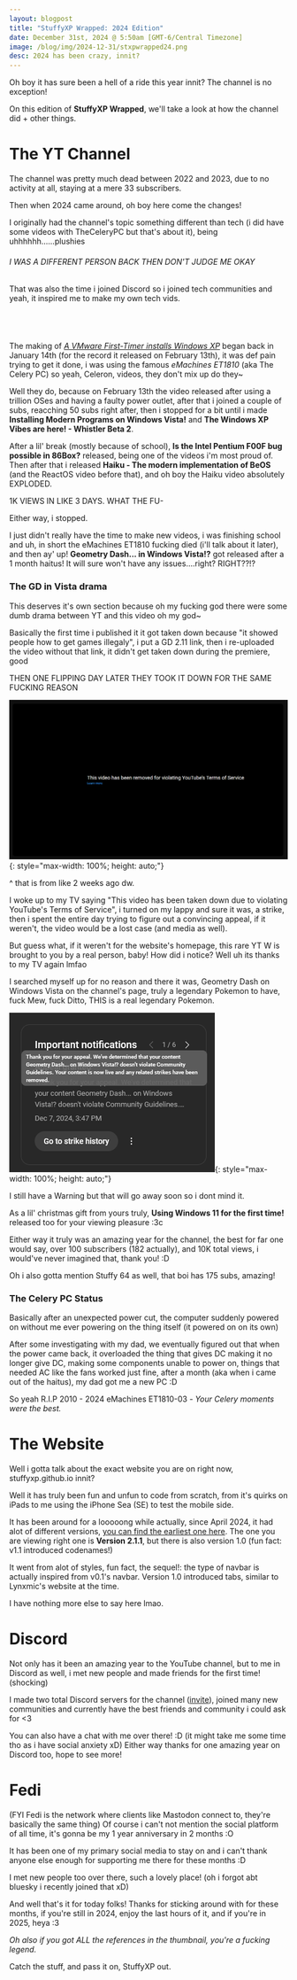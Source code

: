 ```yaml
---
layout: blogpost
title: "StuffyXP Wrapped: 2024 Edition"
date: December 31st, 2024 @ 5:50am [GMT-6/Central Timezone]
image: /blog/img/2024-12-31/stxpwrapped24.png
desc: 2024 has been crazy, innit?
---
```


Oh boy it has sure been a hell of a ride this year innit? The channel is no exception!

On this edition of **StuffyXP Wrapped**, we'll take a look at how the channel did + other things.

# The YT Channel

The channel was pretty much dead between 2022 and 2023, due to no activity at all, staying at a mere 33 subscribers.

Then when 2024 came around, oh boy here come the changes!

I originally had the channel's topic something different than tech (i did have some videos with TheCeleryPC but that's about it), being uhhhhhh......plushies
###### I WAS A DIFFERENT PERSON BACK THEN DON'T JUDGE ME OKAY

That was also the time i joined Discord so i joined tech communities and yeah, it inspired me to make my own tech vids.
###### &nbsp;
The making of [*A VMware First-Timer installs Windows XP*](<https://youtu.be/eKW6QilW3qo?si=KC6UaCUd2hqFZ2sF>)  began back in January 14th (for the record it released on February 13th), it was def pain trying to get it done, i was using the famous *eMachines ET1810* (aka The Celery PC) so yeah, Celeron, videos, they don't mix up do they~

Well they do, because on February 13th the video released after using a trillion OSes and having a faulty power outlet, after that i joined a couple of subs, reacching 50 subs right after, then i stopped for a bit until i made **Installing Modern Programs on Windows Vista!** and **The Windows XP Vibes are here! - Whistler Beta 2**.

After a lil' break (mostly because of school), **Is the Intel Pentium F00F bug possible in 86Box?** released, being one of the videos i'm most proud of. Then after that i released **Haiku - The modern implementation of BeOS** (and the ReactOS video before that), and oh boy the Haiku video absolutely EXPLODED.

1K VIEWS IN LIKE 3 DAYS. WHAT THE FU-

Either way, i stopped.

I just didn't really have the time to make new videos, i was finishing school and uh, in short the eMachines ET1810 fucking died (i'll talk about it later), and then ay' up! **Geometry Dash... in Windows Vista!?** got released after a 1 month haitus! It will sure won't have any issues....right? RIGHT??!?

### The GD in Vista drama

This deserves it's own section because oh my fucking god there were some dumb drama between YT and this video oh my god~

Basically the first time i published it it got taken down because "it showed people how to get games illegaly", i put a GD 2.11 link, then i re-uploaded the video without that link, it didn't get taken down during the premiere, good

THEN ONE FLIPPING DAY LATER THEY TOOK IT DOWN FOR THE SAME FUCKING REASON

![](/blog/img/2024-12-31/takedown.png){: style="max-width: 100%; height: auto;"}

^ that is from like 2 weeks ago dw.

I woke up to my TV saying "This video has been taken down due to violating YouTube's Terms of Service", i turned on my lappy and sure it was, a strike, then i spent the entire day trying to figure out a convincing appeal, if it weren't, the video would be a lost case (and media as well).

But guess what, if it weren't for the website's homepage, this rare YT W is brought to you by a real person, baby!
How did i notice? Well uh its thanks to my TV again lmfao

I searched myself up for no reason and there it was, Geometry Dash on Windows Vista on the channel's page, truly a legendary Pokemon to have, fuck Mew, fuck Ditto, THIS is a real legendary Pokemon.

![](/blog/img/2024-12-31/rareytw.png){: style="max-width: 100%; height: auto;"}

I still have a Warning but that will go away soon so i dont mind it.

As a lil' christmas gift from yours truly, **Using Windows 11 for the first time!** released too for your viewing pleasure :3c

Either way it truly was an amazing year for the channel, the best for far one would say, over 100 subscribers (182 actually), and 10K total views, i would've never imagined that, thank you! :D

Oh i also gotta mention Stuffy 64 as well, that boi has 175 subs, amazing!

### The Celery PC Status

Basically after an unexpected power cut, the computer suddenly powered on without me ever powering on the thing itself (it powered on on its own)

After some investigating with my dad, we eventually figured out that when the power came back, it overloaded the thing that gives DC making it no longer give DC, making some components unable to power on, things that needed AC like the fans worked just fine, after a month (aka when i came out of the haitus), my dad got me a new PC :D

So yeah R.I.P 2010 - 2024 eMachines ET1810-03 - *Your Celery moments were the best.*


# The Website

Well i gotta talk about the exact website you are on right now, stuffyxp.github.io innit?

Well it has truly been fun and unfun to code from scratch, from it's quirks on iPads to me using the iPhone Sea (SE) to test the mobile side. 

It has been around for a looooong while actually, since April 2024, it had alot of different versions, [you can find the earliest one here](<https://youtu.be/lT-vNY7-1lI?si=0XMUC8N01QyK5cUL>).
The one you are viewing right one is **Version 2.1.1**, but there is also version 1.0 (fun fact: v1.1 introduced codenames!)

It went from alot of styles, fun fact, the sequel!: the type of navbar is actually inspired from v0.1's navbar.
Version 1.0 introduced tabs, similar to Lynxmic's website at the time.

I have nothing more else to say here lmao.

# Discord

Not only has it been an amazing year to the YouTube channel, but to me in Discord as well, i met new people and made friends for the first time! (shocking)

I made two total Discord servers for the channel ([invite](<https://discord.gg/5n8sDTR37v>)), joined many new communities and currently have the best friends and community i could ask for <3

You can also have a chat with me over there! :D (it might take me some time tho as i have social anxiety xD)
Either way thanks for one amazing year on Discord too, hope to see more!

# Fedi

(FYI Fedi is the network where clients like Mastodon connect to, they're basically the same thing)
Of course i can't not mention the social platform of all time, it's gonna be my 1 year anniversary in 2 months :O

It has been one of my primary social media to stay on and i can't thank anyone else enough for supporting me there for these months :D

I met new people too over there, such a lovely place!
(oh i forgot abt bluesky i recently joined that xD)

And well that's it for today folks! Thanks for sticking around with for these months, if you're still in 2024, enjoy the last hours of it, and if you're in 2025, heya :3

*Oh also if you got ALL the references in the thumbnail, you're a fucking legend.*

Catch the stuff, and pass it on, StuffyXP out.
